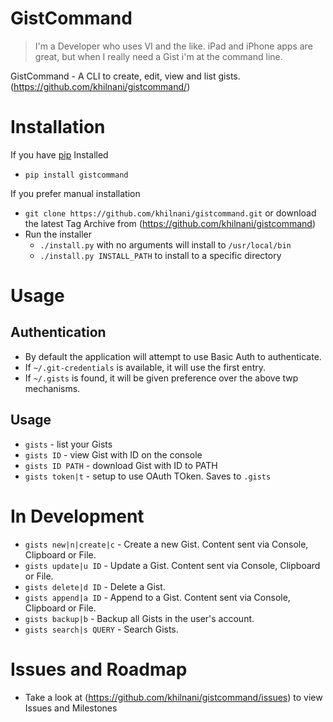 GistCommand
===========

> I'm a Developer who uses VI and the like. iPad and iPhone apps are great, but when I really need a Gist i'm at the command line. 

GistCommand - A CLI to create, edit, view and list gists. (https://github.com/khilnani/gistcommand/)

Installation
============

If you have [pip](http://www.pip-installer.org/) Installed

- `pip install gistcommand`

If you prefer manual installation

- `git clone https://github.com/khilnani/gistcommand.git` or download the latest Tag Archive from (https://github.com/khilnani/gistcommand)
- Run the installer
  - `./install.py` with no arguments will install to `/usr/local/bin`
  - `./install.py INSTALL_PATH` to install to a specific directory

Usage
=========

Authentication
--------------

- By default the application will attempt to use Basic Auth to authenticate. 
- If `~/.git-credentials` is available, it will use the first entry. 
- If  `~/.gists` is found, it will be given preference over the above twp mechanisms.

Usage
---------

- `gists` - list your Gists
- `gists ID` - view Gist with ID on the console
- `gists ID PATH` - download Gist with ID to PATH
- `gists token|t` - setup to use OAuth TOken. Saves to `.gists`

In Development
==============

- `gists new|n|create|c` - Create a new Gist. Content sent via Console, Clipboard or File.
- `gists update|u ID` - Update a Gist. Content sent via Console, Clipboard or File.
- `gists delete|d ID` - Delete a Gist.
- `gists append|a ID` - Append to a Gist. Content sent via Console, Clipboard or File.
- `gists backup|b` - Backup all Gists in the user's account.
- `gists search|s QUERY` - Search Gists.

Issues and Roadmap
==================

- Take a look at (https://github.com/khilnani/gistcommand/issues) to view Issues and Milestones


